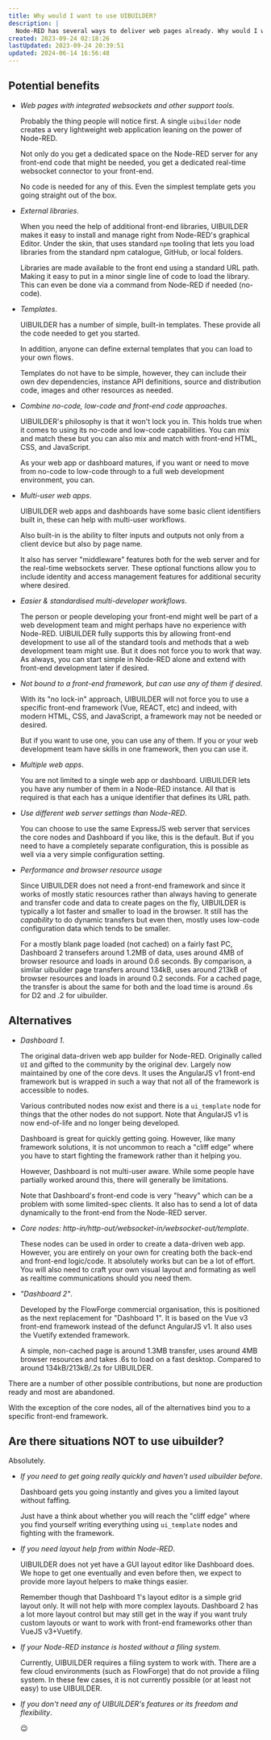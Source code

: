 ```yaml
---
title: Why would I want to use UIBUILDER?
description: |
  Node-RED has several ways to deliver web pages already. Why would I want to use UIBUILDER instead? And are there any times I might not want to use it?
created: 2023-09-24 02:18:26
lastUpdated: 2023-09-24 20:39:51
updated: 2024-06-14 16:56:48
---
```


## Potential benefits

- *Web pages with integrated websockets and other support tools*.
  
  Probably the thing people will notice first. A single `uibuilder` node creates a very lightweight web application leaning on the power of Node-RED.

  Not only do you get a dedicated space on the Node-RED server for any front-end code that might be needed, you get a dedicated real-time websocket connector to your front-end.

  No code is needed for any of this. Even the simplest template gets you going straight out of the box.

- *External libraries*.
  
  When you need the help of additional front-end libraries, UIBUILDER makes it easy to install and manage right from Node-RED's graphical Editor. Under the skin, that uses standard `npm` tooling that lets you load libraries from the standard npm catalogue, GitHub, or local folders.

  Libraries are made available to the front end using a standard URL path. Making it easy to put in a minor single line of code to load the library. This can even be done via a command from Node-RED if needed (no-code).

- *Templates*.
  
  UIBUILDER has a number of simple, built-in templates. These provide all the code needed to get you started.

  In addition, anyone can define external templates that you can load to your own flows.

  Templates do not have to be simple, however, they can include their own dev dependencies, instance API definitions, source and distribution code, images and other resources as needed.

- *Combine no-code, low-code and front-end code approaches*.
  
  UIBUILDER's philosophy is that it won't lock you in. This holds true when it comes to using its no-code and low-code capabilities. You can mix and match these but you can also mix and match with front-end HTML, CSS, and JavaScript.

  As your web app or dashboard matures, if you want or need to move from no-code to low-code through to a full web development environment, you can.

- *Multi-user web apps*.

  UIBUILDER web apps and dashboards have some basic client identifiers built in, these can help with multi-user workflows.
  
  Also built-in is the ability to filter inputs and outputs not only from a client device but also by page name.

  It also has server "middleware" features both for the web server and for the real-time websockets server. These optional functions allow you to include identity and access management features for additional security where desired.

- *Easier & standardised multi-developer workflows*.

  The person or people developing your front-end might well be part of a web development team and might perhaps have no experience with Node-RED. UIBUILDER fully supports this by allowing front-end development to use all of the standard tools and methods that a web development team might use. But it does not force you to work that way. As always, you can start simple in Node-RED alone and extend with front-end development later if desired.

- *Not bound to a front-end framework, but can use any of them if desired*.

  With its "no lock-in" approach, UIBUILDER will not force you to use a specific front-end framework (Vue, REACT, etc) and indeed, with modern HTML, CSS, and JavaScript, a framework may not be needed or desired.

  But if you want to use one, you can use any of them. If you or your web development team have skills in one framework, then you can use it.

- *Multiple web apps*.

  You are not limited to a single web app or dashboard. UIBUILDER lets you have any number of them in a Node-RED instance. All that is required is that each has a unique identifier that defines its URL path.

- *Use different web server settings than Node-RED*.
  
  You can choose to use the same ExpressJS web server that services the core nodes and Dashboard if you like, this is the default. But if you need to have a completely separate configuration, this is possible as well via a very simple configuration setting.

- *Performance and browser resource usage*

  Since UIBUILDER does not need a front-end framework and since it works of mostly static resources rather than always having to generate and transfer code and data to create pages on the fly, UIBUILDER is typically a lot faster and smaller to load in the browser. It still has the _capability_ to do dynamic transfers but even then, mostly uses low-code configuration data which tends to be smaller.

  For a mostly blank page loaded (not cached) on a fairly fast PC, Dashboard 2 transefers around 1.2MB of data, uses around 4MB of browser resource and loads in around 0.6 seconds. By comparison, a similar uibuilder page transfers around 134kB, uses around 213kB of browser resources and loads in around 0.2 seconds. For a cached page, the transfer is about the same for both and the load time is around .6s for D2 and .2 for uibuilder.

## Alternatives

* *Dashboard 1*.

  The original data-driven web app builder for Node-RED. Originally called `UI` and gifted to the community by the original dev. Largely now maintained by one of the core devs. It uses the AngularJS v1 front-end framework but is wrapped in such a way that not all of the framework is accessible to nodes.

  Various contributed nodes now exist and there is a `ui_template` node for things that the other nodes do not support. Note that AngularJS v1 is now end-of-life and no longer being developed.

  Dashboard is great for quickly getting going. However, like many framework solutions, it is not uncommon to reach a "cliff edge" where you have to start fighting the framework rather than it helping you.

  However, Dashboard is not multi-user aware. While some people have partially worked around this, there will generally be limitations.

  Note that Dashboard's front-end code is very "heavy" which can be a problem with some limited-spec clients. It also has to send a lot of data dynamically to the front-end from the Node-RED server.

* *Core nodes: http-in/http-out/websocket-in/websocket-out/template*.

  These nodes can be used in order to create a data-driven web app. However, you are entirely on your own for creating both the back-end and front-end logic/code. It absolutely works but can be a lot of effort. You will also need to craft your own visual layout and formating as well as realtime communications should you need them.

* *"Dashboard 2"*.

  Developed by the FlowForge commercial organisation, this is positioned as the next replacement for "Dashboard 1". It is based on the Vue v3 front-end framework instead of the defunct AngularJS v1. It also uses the Vuetify extended framework.

  A simple, non-cached page is around 1.3MB transfer, uses around 4MB browser resources and takes .6s to load on a fast desktop. Compared to around 134kB/213kB/.2s for UIBUILDER.

There are a number of other possible contributions, but none are production ready and most are abandoned.

With the exception of the core nodes, all of the alternatives bind you to a specific front-end framework.

## Are there situations NOT to use uibuilder?

Absolutely. 

* *If you need to get going really quickly and haven't used uibuilder before*.
  
  Dashboard gets you going instantly and gives you a limited layout without faffing.

  Just have a think about whether you will reach the "cliff edge" where you find yourself writing everything using `ui_template` nodes and fighting with the framework.

* *If you need layout help from within Node-RED*.

  UIBUILDER does not yet have a GUI layout editor like Dashboard does. We hope to get one eventually and even before then, we expect to provide more layout helpers to make things easier.

  Remember though that Dashboard 1's layout editor is a simple grid layout only. It will not help with more complex layouts. Dashboard 2 has a lot more layout control but may still get in the way if you want truly custom layouts or want to work with front-end frameworks other than VueJS v3+Vuetify.

* *If your Node-RED instance is hosted without a filing system*.

  Currently, UIBUILDER requires a filing system to work with. There are a few cloud environments (such as FlowForge) that do not provide a filing system. In these few cases, it is not currently possible (or at least not easy) to use UIBUILDER.

* *If you don't need any of UIBUILDER's features or its freedom and flexibility*.
  
  😉

